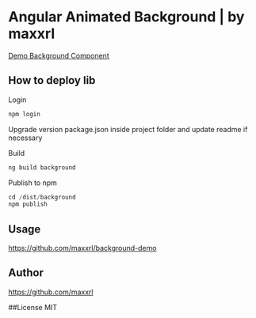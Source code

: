 # Angular Animated Background | by maxxrl
[Demo Background Component](https://maxxrl.github.io/background-demo/)

## How to deploy lib

Login
```javascript
npm login
```

Upgrade version package.json inside project folder and
update readme if necessary

Build
```javascript
ng build background
```

Publish to npm
```javascript
cd /dist/background
npm publish 
```

## Usage
https://github.com/maxxrl/background-demo

## Author
https://github.com/maxxrl

##License
MIT

